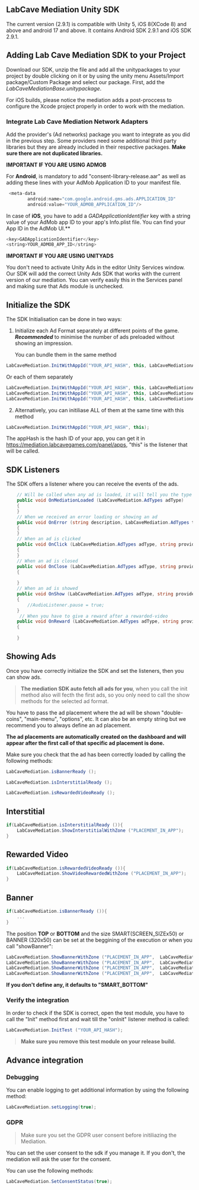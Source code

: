 
##  LabCave Mediation Unity SDK

The current version (2.9.1) is compatible with Unity 5, iOS 8(XCode 8) and above and android 17 and above. It contains Android SDK 2.9.1 and iOS SDK 2.9.1.

 ## Adding Lab Cave Mediation SDK to your Project

Download our SDK, unzip the file and add all the unitypackages to your project by double clicking on it or by using the unity menu Assets/Import package/Custom Package and select our package. First, add the *LabCaveMediationBase.unitypackage*.

	
For iOS builds, please notice the mediation adds a post-proccess to configure the Xcode project properly in order to work with the mediation.

### Integrate Lab Cave Mediation Network Adapters

 Add the provider's (Ad networks) package you want to integrate as you did in the previous step. Some providers need some additional third party libraries but they are already included in their respective packages. **Make sure there are not duplicated libraries.**

**IMPORTANT IF YOU ARE USING ADMOB**

For **Android**, is mandatory to add "consent-library-release.aar" as well as adding these lines with your AdMob Application ID to your manifest file.

````java
 <meta-data
        android:name="com.google.android.gms.ads.APPLICATION_ID"
        android:value="YOUR_ADMOB_APPLICATION_ID"/>
````

In case of **iOS**, you have to add a *GADApplicationIdentifier* key with a string value of your AdMob app ID to your app's Info.plist file. You can find your App ID in the AdMob UI.**

````java
<key>GADApplicationIdentifier</key>
<string>YOUR_ADMOB_APP_ID</string>
````

**IMPORTANT IF YOU ARE USING UNITYADS**

You don't need to activate Unity Ads in the editor Unity Services window. Our SDK will add the correct Unity Ads SDK that works with the current version of our mediation. You can verify easily this in the Services panel and making sure that Ads module is unchecked.

## Initialize the SDK

The SDK Initialisation can be done in two ways:

1. Initialize each Ad Format separately at different points of the game. ***Recommended*** to minimise the number of ads preloaded without showing an impression.

	You can bundle them in the same method


```cs
LabCaveMediation.InitWithAppId("YOUR_API_HASH", this, LabCaveMediationAdFormats.INTERSTITIAL, LabCaveMediationAdFormats.BANNER)
```
Or each of them separately

```cs
LabCaveMediation.InitWithAppId("YOUR_API_HASH", this, LabCaveMediationAdFormats.INTERSTITIAL);
LabCaveMediation.InitWithAppId("YOUR_API_HASH", this, LabCaveMediationAdFormats.VIDEOREWARDED);
LabCaveMediation.InitWithAppId("YOUR_API_HASH", this, LabCaveMediationAdFormats.BANNER); 
```

2. Alternatively, you can initiliase ALL of them at the same time with this method
```java
LabCaveMediation.InitWithAppId("YOUR_API_HASH", this);
```
	
The appHash is the hash ID of your app, you can get it in https://mediation.labcavegames.com/panel/apps, "this" is the listener that will be called.


## SDK Listeners

The SDK offers a listener where you can receive the events of the ads.

```cs
    // Will be called when any ad is loaded, it will tell you the type LabCaveMediation.AdTypes.BANNER, LabCaveMediation.AdTypes.INSTERSTITIAL and LabCaveMediation.AdTypes.REWARDED_VIDEO
	public void OnMediationLoaded (LabCaveMediation.AdTypes adType)
	{
	}
	// When we received an error loading or showing an ad
	public void OnError (string description, LabCaveMediation.AdTypes type, string zoneId)
	{
	}
	// When an ad is clicked
	public void OnClick (LabCaveMediation.AdTypes adType, string provider, string zoneId)
	{
	}
	// When an ad is closed
	public void OnClose (LabCaveMediation.AdTypes adType, string provider, string zoneId)
	{
		
	}
	// When an ad is showed
	public void OnShow (LabCaveMediation.AdTypes adType, string provider, string zoneId)
	{
		//AudioListener.pause = true;
	}
	 // When you have to give a reward after a rewarded-video
	public void OnReward (LabCaveMediation.AdTypes adType, string provider, string zoneId)
	{
		
	}
```

## Showing Ads


Once you have correctly initialize the SDK and set the listeners, then you can show ads. 

>**The mediation SDK auto fetch all ads for you**, when you call the init method also will fecth the first ads, so you only need to call the show methods for the selected ad format.

You have to pass the ad placement where the ad will be shown "double-coins", "main-menu", "options", etc. It can also be an empty string but we recommend you to always define an ad placement. 

**The ad placements are automatically created on the dashboard and will appear after the first call of that specific ad placement is done.**

Make sure you check that the ad has been correctly loaded by calling the following methods:

```cs
LabCaveMediation.isBannerReady ();

LabCaveMediation.isInterstitialReady ();

LabCaveMediation.isRewardedVideoReady ();
```
## Interstitial
```cs
if(LabCaveMediation.isInterstitialReady ()){
	LabCaveMediation.ShowInterstitialWithZone ("PLACEMENT_IN_APP");
}
```
## Rewarded Video
```cs
if(LabCaveMediation.isRewardedVideoReady ()){
	LabCaveMediation.ShowVideoRewardedWithZone ("PLACEMENT_IN_APP");
}
```
## Banner
```cs
if(LabCaveMediation.isBannerReady ()){
	...
}
```

The position **TOP** or **BOTTOM** and the size SMART(SCREEN_SIZEx50) or BANNER (320x50) can be set at the beggining of the execution or when you call "showBanner":

```cs
LabCaveMediation.ShowBannerWithZone ("PLACEMENT_IN_APP",  LabCaveMediationBannerSettings.SMART_TOP);
LabCaveMediation.ShowBannerWithZone ("PLACEMENT_IN_APP",  LabCaveMediationBannerSettings.SMART_BOTOM);
LabCaveMediation.ShowBannerWithZone ("PLACEMENT_IN_APP",  LabCaveMediationBannerSettings.BANNER_TOP);
LabCaveMediation.ShowBannerWithZone ("PLACEMENT_IN_APP",  LabCaveMediationBannerSettings.BANNER_BOTTOM);

```
**If you don't define any, it defaults to "SMART_BOTTOM"**

### Verify the integration

In order to check if the SDK is correct, open the test module, you have to call the "Init" method first and wait till the "onInit" listener method is called:

```cs
LabCaveMediation.InitTest ("YOUR_API_HASH");
```
>**Make sure you remove this test module on your release build.**

## Advance integration

### Debugging

You can enable logging to get additional information by using the following method:

```java
LabCaveMediation.setLogging(true);
```

### GDPR

>Make sure you set the GDPR user consent before initiliazing the Mediation.

You can set the user consent to the sdk if you manage it. If you don't, the mediation will ask the user for the consent. 

You can use the following methods:

```java
LabCaveMediation.SetConsentStatus(true);
```
